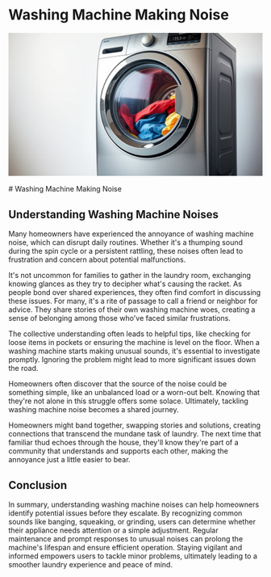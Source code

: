 <h1> Washing Machine Making Noise
 </h1><p><img src="/images/washing_machine_noise_issue-8.jpg"></p># Washing Machine Making Noise

## Understanding Washing Machine Noises

Many homeowners have experienced the annoyance of washing machine noise, which can disrupt daily routines. Whether it's a thumping sound during the spin cycle or a persistent rattling, these noises often lead to frustration and concern about potential malfunctions.

It's not uncommon for families to gather in the laundry room, exchanging knowing glances as they try to decipher what's causing the racket. As people bond over shared experiences, they often find comfort in discussing these issues. For many, it's a rite of passage to call a friend or neighbor for advice. They share stories of their own washing machine woes, creating a sense of belonging among those who've faced similar frustrations.

The collective understanding often leads to helpful tips, like checking for loose items in pockets or ensuring the machine is level on the floor. When a washing machine starts making unusual sounds, it's essential to investigate promptly. Ignoring the problem might lead to more significant issues down the road.

Homeowners often discover that the source of the noise could be something simple, like an unbalanced load or a worn-out belt. Knowing that they're not alone in this struggle offers some solace. Ultimately, tackling washing machine noise becomes a shared journey.

Homeowners might band together, swapping stories and solutions, creating connections that transcend the mundane task of laundry. The next time that familiar thud echoes through the house, they'll know they're part of a community that understands and supports each other, making the annoyance just a little easier to bear.

## Conclusion

In summary, understanding washing machine noises can help homeowners identify potential issues before they escalate. By recognizing common sounds like banging, squeaking, or grinding, users can determine whether their appliance needs attention or a simple adjustment. Regular maintenance and prompt responses to unusual noises can prolong the machine's lifespan and ensure efficient operation. Staying vigilant and informed empowers users to tackle minor problems, ultimately leading to a smoother laundry experience and peace of mind.
